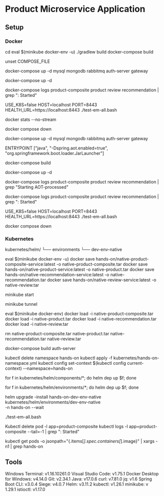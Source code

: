 # Product Microservice Application

## Setup

### Docker

cd <project>
eval $(minikube docker-env -u)
./gradlew build
docker-compose build

unset COMPOSE_FILE

docker-compose up -d mysql mongodb rabbitmq auth-server gateway

docker-compose up -d

docker-compose logs product-composite product review recommendation | grep ": Started"

USE_K8S=false HOST=localhost PORT=8443 HEALTH_URL=https://localhost:8443 ./test-em-all.bash

docker stats --no-stream

docker compose down

docker-compose up -d mysql mongodb rabbitmq auth-server gateway

ENTRYPOINT ["java", "-Dspring.aot.enabled=true", "org.springframework.boot.loader.JarLauncher"]

docker-compose build

docker-compose up -d

docker-compose logs product-composite product review recommendation | grep "Starting AOT-processed"

docker-compose logs product-composite product review recommendation | grep ": Started"

USE_K8S=false HOST=localhost PORT=8443 HEALTH_URL=https://localhost:8443 ./test-em-all.bash

docker compose down

### Kubernetes

kubernetes/helm/
└── environments
└── dev-env-native

eval $(minikube docker-env -u)
docker save hands-on/native-product-composite-service:latest -o native-product-composite.tar
docker save hands-on/native-product-service:latest -o native-product.tar
docker save hands-on/native-recommendation-service:latest -o native-recommendation.tar
docker save hands-on/native-review-service:latest -o native-review.tar

minikube start

minikube tunnel

eval $(minikube docker-env)
docker load -i native-product-composite.tar
docker load -i native-product.tar
docker load -i native-recommendation.tar
docker load -i native-review.tar

rm native-product-composite.tar native-product.tar native-recommendation.tar native-review.tar

docker-compose build auth-server

kubectl delete namespace hands-on
kubectl apply -f kubernetes/hands-on-namespace.yml
kubectl config set-context $(kubectl config current-context) --namespace=hands-on

for f in kubernetes/helm/components/*; do helm dep up $f; done

for f in kubernetes/helm/environments/*; do helm dep up $f; done

helm upgrade -install hands-on-dev-env-native \
kubernetes/helm/environments/dev-env-native \
-n hands-on --wait

./test-em-all.bash

Kubectl delete pod -l app=product-composite
kubectl logs -l app=product-composite --tail=-1 | grep ": Started"

kubectl get pods -o jsonpath="{.items[*].spec.containers[*].image}" | xargs -n1 | grep hands-on

## Tools

Windows Terminal: v1.16.10261.0
Visual Studio Code: v1.75.1
Docker Desktop for Windows: v4.14.0
Git: v2.34.1
Java: v17.0.6
curl: v7.81.0
jq: v1.6
Spring Boot CLI: v3.0.4
Siege: v4.0.7
Helm: v3.11.2
kubectl: v1.26.1
minikube: v 1.29.1
istioctl: v1.17.0
